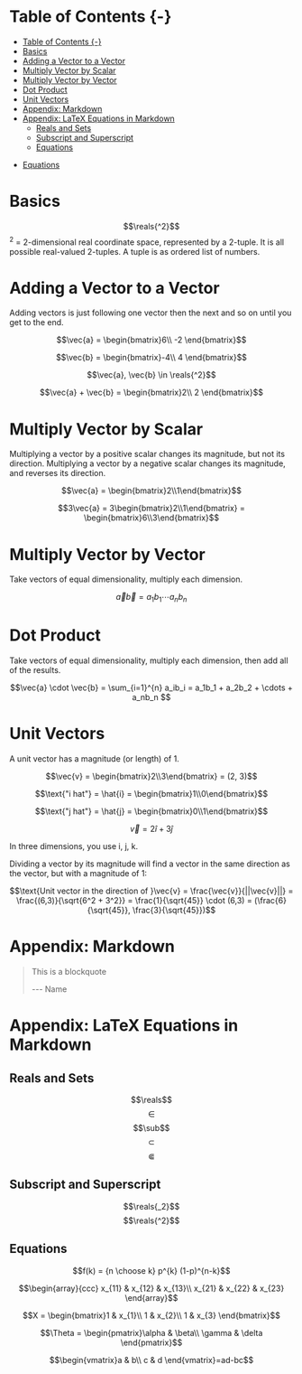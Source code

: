 # Table of Contents {-}




<!-- TOC -->

- [Table of Contents {-}](#table-of-contents--)
- [Basics](#basics)
- [Adding a Vector to a Vector](#adding-a-vector-to-a-vector)
- [Multiply Vector by Scalar](#multiply-vector-by-scalar)
- [Multiply Vector by Vector](#multiply-vector-by-vector)
- [Dot Product](#dot-product)
- [Unit Vectors](#unit-vectors)
- [Appendix: Markdown](#appendix-markdown)
- [Appendix: LaTeX Equations in Markdown](#appendix-latex-equations-in-markdown)
  - [Reals and Sets](#reals-and-sets)
  - [Subscript and Superscript](#subscript-and-superscript)
  - [Equations](#equations)

<!-- /TOC -->
  - [Equations](#equations)

<!-- /TOC -->
<!-- /TOC -->
<!-- /TOC -->
<!-- /TOC -->
<!-- /TOC -->
<!-- /TOC -->


# Basics

$$\reals{^2}$$
<sup>2</sup> = 2-dimensional real coordinate space, represented by a 2-tuple.  It is all possible real-valued 2-tuples.
A tuple is as ordered list of numbers.

# Adding a Vector to a Vector

Adding vectors is just following one vector then the next and so on until you get to the end.

$$\vec{a} = \begin{bmatrix}6\\
-2
\end{bmatrix}$$

$$\vec{b} = \begin{bmatrix}-4\\
4
\end{bmatrix}$$

$$\vec{a}, \vec{b} \in \reals{^2}$$

$$\vec{a} + \vec{b} = \begin{bmatrix}2\\
2
\end{bmatrix}$$

# Multiply Vector by Scalar

Multiplying a vector by a positive scalar changes its magnitude, but not its direction.
Multiplying a vector by a negative scalar changes its magnitude, and reverses its direction.

$$\vec{a} = \begin{bmatrix}2\\1\end{bmatrix}$$

$$3\vec{a} = 3\begin{bmatrix}2\\1\end{bmatrix} = \begin{bmatrix}6\\3\end{bmatrix}$$

# Multiply Vector by Vector

Take vectors of equal dimensionality, multiply each dimension.

$$\vec{a}\vec{b} = a_1b_1 \cdots a_nb_n $$


# Dot Product

Take vectors of equal dimensionality, multiply each dimension, then add all of the results.

$$\vec{a} \cdot \vec{b} = \sum_{i=1}^{n} a_ib_i = a_1b_1 + a_2b_2 + \cdots + a_nb_n $$


# Unit Vectors

A unit vector has a magnitude (or length) of 1.

$$\vec{v} = \begin{bmatrix}2\\3\end{bmatrix} = (2, 3)$$

$$\text{"i hat"} = \hat{i} = \begin{bmatrix}1\\0\end{bmatrix}$$

$$\text{"j hat"} = \hat{j} = \begin{bmatrix}0\\1\end{bmatrix}$$

$$\vec{v} = 2\hat{i} + 3\hat{j}$$

In three dimensions, you use i, j, k.

Dividing a vector by its magnitude will find a vector in the same direction as the vector, but with a magnitude of 1:

$$\text{Unit vector in the direction of }\vec{v} = \frac{\vec{v}}{||\vec{v}||} = \frac{(6,3)}{\sqrt{6^2 + 3^2}} = \frac{1}{\sqrt{45}} \cdot (6,3) = (\frac{6}{\sqrt{45}}, \frac{3}{\sqrt{45}})$$

# Appendix: Markdown

> This is a blockquote
>
> --- Name


# Appendix: LaTeX Equations in Markdown

## Reals and Sets

$$\reals$$
$$\in$$
$$\sub$$
$$\subset$$
$$\Subset$$

## Subscript and Superscript

$$\reals{_2}$$
$$\reals{^2}$$

## Equations

$$f(k) = {n \choose k} p^{k} (1-p)^{n-k}$$

$$\begin{array}{ccc}
x_{11} & x_{12} & x_{13}\\
x_{21} & x_{22} & x_{23}
\end{array}$$

$$X = \begin{bmatrix}1 & x_{1}\\
1 & x_{2}\\
1 & x_{3}
\end{bmatrix}$$

$$\Theta = \begin{pmatrix}\alpha & \beta\\
\gamma & \delta
\end{pmatrix}$$

$$\begin{vmatrix}a & b\\
c & d
\end{vmatrix}=ad-bc$$


